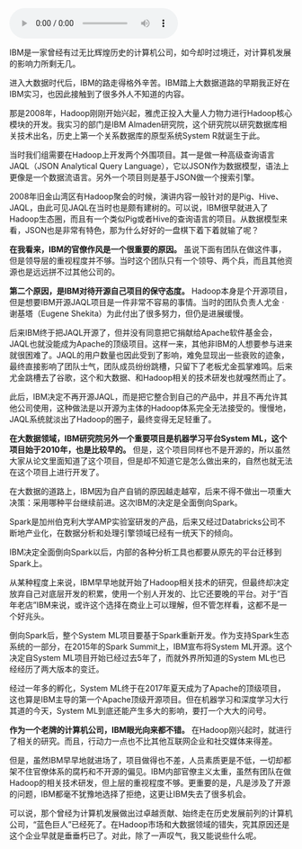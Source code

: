<audio title="075 _ IBM的大数据路之起早贪黑赶了晚集" src="https://static001.geekbang.org/resource/audio/d0/da/d0a9a01d50f7daa51bd9f807f6598eda.mp3" controls="controls"></audio> 
<p>IBM是一家曾经有过无比辉煌历史的计算机公司，如今却时过境迁，对计算机发展的影响力所剩无几。</p>
<p>进入大数据时代后，IBM的路走得格外辛苦。IBM踏上大数据道路的早期我正好在IBM实习，也因此接触到了很多外人不知道的内容。</p>
<p>那是2008年，Hadoop刚刚开始兴起，雅虎正投入大量人力物力进行Hadoop核心模块的开发。我实习的部门是IBM Almaden研究院，这个研究院以研究数据库相关技术出名，历史上第一个关系数据库的原型系统System R就诞生于此。</p>
<p>当时我们组需要在Hadoop上开发两个外围项目。其一是做一种高级查询语言JAQL（JSON Analytical Query Language），它以JSON作为数据模型，语法上更像是一个数据流语言。另外一个项目则是基于JSON做一个搜索引擎。</p>
<!-- [[[read_end]]] -->
<p>2008年旧金山湾区有Hadoop聚会的时候，演讲内容一般针对的是Pig、Hive、JAQL，由此可见JAQL在当时也是颇有建树的。可以说，IBM很早就进入了Hadoop生态圈，而且有一个类似Pig或者Hive的查询语言的项目。从数据模型来看，JSON也是非常有特色，那为什么好好的一盘棋下着下着就输了呢？</p>
<p><strong>在我看来，IBM的官僚作风是一个很重要的原因。</strong> 虽说下面有团队在做这件事，但是领导层的重视程度并不够。当时这个团队只有一个领导、两个兵，而且其他资源也是远远拼不过其他公司的。</p>
<p><strong>第二个原因，是IBM对待开源自己项目的保守态度。</strong> Hadoop本身是个开源项目，但是想要IBM开源JAQL项目是一件非常不容易的事情。当时的团队负责人尤金 · 谢基塔（Eugene Shekita）为此付出了很多努力，但仍是进展缓慢。</p>
<p>后来IBM终于把JAQL开源了，但并没有同意把它捐献给Apache软件基金会，JAQL也就没能成为Apache的顶级项目。这样一来，其他非IBM的人想要参与进来就很困难了。JAQL的用户数量也因此受到了影响，难免显现出一些衰败的迹象，最终直接影响了团队士气，团队成员纷纷跳槽，只留下了老板尤金孤掌难鸣。后来尤金跳槽去了谷歌，这个和大数据、和Hadoop相关的技术研发也就嘎然而止了。</p>
<p>此后，IBM决定不再开源JAQL，而是把它整合到自己的产品中，并且不再允许其他公司使用，这种做法是以开源为主体的Hadoop体系完全无法接受的。慢慢地，JAQL系统就淡出了Hadoop的圈子，最终变得无足轻重了。</p>
<p><strong>在大数据领域，IBM研究院另外一个重要项目是机器学习平台System ML，这个项目始于2010年，也是比较早的。</strong> 但是，这个项目同样也不是开源的，所以虽然大家从论文里面知道了这个项目，但是却不知道它是怎么做出来的，自然也就无法在这个项目上进行开发了。</p>
<p>在大数据的道路上，IBM因为自产自销的原因越走越窄，后来不得不做出一项重大决策：采用哪种平台继续前进。这次IBM的决定是全面倒向Spark。</p>
<p>Spark是加州伯克利大学AMP实验室研发的产品，后来又经过Databricks公司不断地产业化，在数据分析和处理引擎领域已经有一统天下的倾向。</p>
<p>IBM决定全面倒向Spark以后，内部的各种分析工具也都要从原先的平台迁移到Spark上。</p>
<p>从某种程度上来说，IBM早早地就开始了Hadoop相关技术的研究，但最终却决定放弃自己对底层开发的积累，使用一个别人开发的、比它还要晚的平台。对于“百年老店”IBM来说，或许这个选择在商业上可以理解，但不管怎样看，这都不是一个好兆头。</p>
<p>倒向Spark后，整个System ML项目要基于Spark重新开发。作为支持Spark生态系统的一部分，在2015年的Spark Summit上，IBM宣布将System ML开源。这个决定自System ML项目开始已经过去5年了，而就外界所知道的System ML也已经经历了两大版本的变迁。</p>
<p>经过一年多的孵化，System ML终于在2017年夏天成为了Apache的顶级项目，这也算是IBM主导的第一个Apache顶级开源项目。但在机器学习和深度学习大行其道的今天，System ML到底还能产生多大的影响，要打一个大大的问号。</p>
<p><strong>作为一个老牌的计算机公司，IBM眼光向来都不错。</strong> 在Hadoop刚兴起时，就进行了相关的研究。而且，行动力一点也不比其他互联网企业和社交媒体来得差。</p>
<p>但是，虽然IBM早早地就进场了，项目做得也不差，人员素质更是不低，一切却都架不住官僚体系的腐朽和不开源的偏见。IBM内部官僚主义太重，虽然有团队在做Hadoop的相关技术研发，但上层的重视程度不够。更重要的是，凡是涉及了开源的问题，IBM都毫不犹豫地选择了拒绝，这更让IBM失去了很多机会。</p>
<p>可以说，那个曾经为计算机发展做出过卓越贡献、始终走在历史发展前列的计算机公司，“蓝色巨人”已经死了。在Hadoop市场和大数据领域的错失，究其原因还是这个企业早就是垂垂朽已了。对此，除了一声叹气，我又能说些什么呢。</p>
<p></p>
